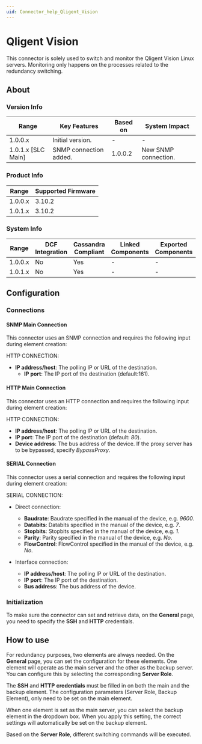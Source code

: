 ```yaml
---
uid: Connector_help_Qligent_Vision
---
```


# Qligent Vision

This connector is solely used to switch and monitor the Qligent Vision Linux servers. Monitoring only happens on the processes related to the redundancy switching.

## About

### Version Info

| **Range**            | **Key Features**       | **Based on** | **System Impact**    |
|----------------------|------------------------|--------------|----------------------|
| 1.0.0.x              | Initial version.       | -            | -                    |
| 1.0.1.x [SLC Main]   | SNMP connection added. | 1.0.0.2      | New SNMP connection. |

### Product Info

| Range     | Supported Firmware     |
|-----------|------------------------|
| 1.0.0.x   | 3.10.2                 |
| 1.0.1.x   | 3.10.2                 |

### System Info

| Range     | DCF Integration     | Cassandra Compliant     | Linked Components     | Exported Components     |
|-----------|---------------------|-------------------------|-----------------------|-------------------------|
| 1.0.0.x   | No                  | Yes                     | -                     | -                       |
| 1.0.1.x   | No                  | Yes                     | -                     | -                       |

## Configuration

### Connections

#### SNMP Main Connection

This connector uses an SNMP connection and requires the following input during element creation:

HTTP CONNECTION:

- **IP address/host**: The polling IP or URL of the destination.
  - **IP port**: The IP port of the destination (default:161).

#### HTTP Main Connection

This connector uses an HTTP connection and requires the following input during element creation:

HTTP CONNECTION:

- **IP address/host**: The polling IP or URL of the destination.
- **IP port**: The IP port of the destination (default: *80*).
- **Device address**: The bus address of the device. If the proxy server has to be bypassed, specify *BypassProxy*.

#### SERIAL Connection

This connector uses a serial connection and requires the following input during element creation:

SERIAL CONNECTION:

- Direct connection:

  - **Baudrate**: Baudrate specified in the manual of the device, e.g. *9600*.
  - **Databits**: Databits specified in the manual of the device, e.g. *7*.
  - **Stopbits**: Stopbits specified in the manual of the device, e.g. *1*.
  - **Parity**: Parity specified in the manual of the device, e.g. *No*.
  - **FlowControl**: FlowControl specified in the manual of the device, e.g. *No*.

- Interface connection:

  - **IP address/host**: The polling IP or URL of the destination.
  - **IP port**: The IP port of the destination.
  - **Bus address**: The bus address of the device.

### Initialization

To make sure the connector can set and retrieve data, on the **General** page, you need to specify the **SSH** and **HTTP** credentials.

## How to use

For redundancy purposes, two elements are always needed. On the **General** page, you can set the configuration for these elements. One element will operate as the main server and the other as the backup server. You can configure this by selecting the corresponding **Server Role**.

The **SSH** and **HTTP** **credentials** must be filled in on both the main and the backup element. The configuration parameters (Server Role, Backup Element), only need to be set on the main element.

When one element is set as the main server, you can select the backup element in the dropdown box. When you apply this setting, the correct settings will automatically be set on the backup element.

Based on the **Server Role**, different switching commands will be executed.
